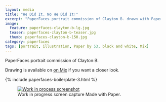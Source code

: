 ```yaml
---
layout: media
title: "He Did It. No He Did It!"
excerpt: "PaperFaces portrait commission of Clayton B. drawn with Paper by 53 on an iPad."
image: 
  feature: paperfaces-clayton-b-lg.jpg
  teaser: paperfaces-clayton-b-teaser.jpg
  thumb: paperfaces-clayton-b-150.jpg
category: paperfaces
tags: [portrait, illustration, Paper by 53, black and white, Mix]
---
```


PaperFaces portrait commission of Clayton B. 

Drawing is available on [on Mix](https://mix.fiftythree.com/11098-Michael-Rose/300453) if you want a closer look.

{% include paperfaces-boilerplate-3.html %}

<figure>
  <a href="{{ site.url }}/images/paperfaces-clayton-b-process-1-lg.jpg"><img src="{{ site.url }}/images/paperfaces-clayton-b-process-1-900.jpg" alt="Work in process screenshot"></a>
  <figcaption>Work in progress screen capture Made with Paper.</figcaption>
</figure>